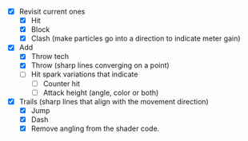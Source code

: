 - [x] Revisit current ones
	- [x] Hit
	- [x] Block
	- [x] Clash (make particles go into a direction to indicate meter gain)
- [x] Add
	- [x] Throw tech
	- [x] Throw (sharp lines converging on a point)
	- [ ] Hit spark variations that indicate
		- [ ] Counter hit
		- [ ] Attack height (angle, color or both)
- [x] Trails (sharp lines that align with the movement direction)
	- [x] Jump
	- [x] Dash
	- [x] Remove angling from the shader code.
